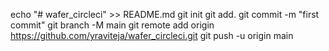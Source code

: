 echo "# wafer_circleci" >> README.md
  git init
  git add.
  git commit -m "first commit"
  git branch -M main
  git remote add origin https://github.com/yraviteja/wafer_circleci.git
  git push -u origin main
